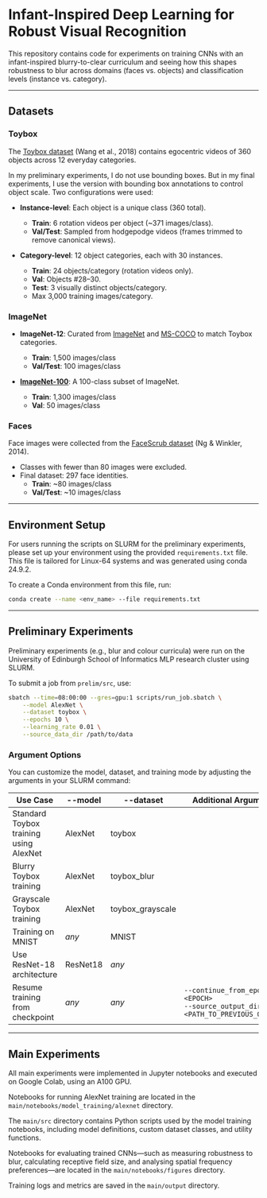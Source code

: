 # Infant-Inspired Deep Learning for Robust Visual Recognition

This repository contains code for experiments on training CNNs with an infant-inspired blurry-to-clear curriculum and seeing how this shapes robustness to blur across domains (faces vs. objects) and classification levels (instance vs. category).

---

## Datasets

### Toybox

The [Toybox dataset](https://aivaslab.github.io/toybox/) (Wang et al., 2018) contains egocentric videos of 360 objects across 12 everyday categories.

In my preliminary experiments, I do not use bounding boxes. But in my final experiments, I use the version with bounding box annotations to control object scale. Two configurations were used:

- **Instance-level**: Each object is a unique class (360 total).
  - **Train**: 6 rotation videos per object (~371 images/class).
  - **Val/Test**: Sampled from hodgepodge videos (frames trimmed to remove canonical views).

- **Category-level**: 12 object categories, each with 30 instances.
  - **Train**: 24 objects/category (rotation videos only).
  - **Val**: Objects #28–30.
  - **Test**: 3 visually distinct objects/category.
  - Max 3,000 training images/category.

### ImageNet

- **ImageNet-12**: Curated from [ImageNet](https://www.image-net.org/) and [MS-COCO](https://cocodataset.org/) to match Toybox categories.
  - **Train**: 1,500 images/class
  - **Val/Test**: 100 images/class

- **[ImageNet-100](https://www.kaggle.com/datasets/ambityga/imagenet100)**: A 100-class subset of ImageNet.
  - **Train**: 1,300 images/class
  - **Val**: 50 images/class

### Faces

Face images were collected from the [FaceScrub dataset](https://vintage.winklerbros.net/facescrub.html) (Ng & Winkler, 2014).

- Classes with fewer than 80 images were excluded.
- Final dataset: 297 face identities.
  - **Train**: ~80 images/class
  - **Val/Test**: ~10 images/class

---

## Environment Setup

For users running the scripts on SLURM for the preliminary experiments, please set up your environment using the provided `requirements.txt` file. This file is tailored for Linux-64 systems and was generated using conda 24.9.2.

To create a Conda environment from this file, run:

```bash
conda create --name <env_name> --file requirements.txt
```

---

## Preliminary Experiments

Preliminary experiments (e.g., blur and colour curricula) were run on the University of Edinburgh School of Informatics MLP research cluster using SLURM.

To submit a job from `prelim/src`, use:

```bash
sbatch --time=08:00:00 --gres=gpu:1 scripts/run_job.sbatch \
    --model AlexNet \
    --dataset toybox \
    --epochs 10 \
    --learning_rate 0.01 \
    --source_data_dir /path/to/data
```

### Argument Options
You can customize the model, dataset, and training mode by adjusting the arguments in your SLURM command:

| Use Case	| --model | --dataset	| Additional Arguments | 
| ----------| -----------------| --------------------- | ------------------- |
| Standard Toybox training using AlexNet	| AlexNet	| toybox	| 
| Blurry Toybox training	| AlexNet	| toybox_blur	| 
| Grayscale Toybox training	| AlexNet	| toybox_grayscale	| 
| Training on MNIST	| _any_	| MNIST	| 
| Use ResNet-18 architecture	| ResNet18	| _any_	|
| Resume training from checkpoint  | _any_  | _any_  | `--continue_from_epoch <EPOCH>`<br>`--source_output_dir <PATH_TO_PREVIOUS_OUTPUT>` |

---

## Main Experiments
All main experiments were implemented in Jupyter notebooks and executed on Google Colab, using an A100 GPU.

Notebooks for running AlexNet training are located in the `main/notebooks/model_training/alexnet` directory.

The `main/src` directory contains Python scripts used by the model training notebooks, including model definitions, custom dataset classes, and utility functions.

Notebooks for evaluating trained CNNs—such as measuring robustness to blur, calculating receptive field size, and analysing spatial frequency preferences—are located in the `main/notebooks/figures` directory.

Training logs and metrics are saved in the `main/output` directory.
